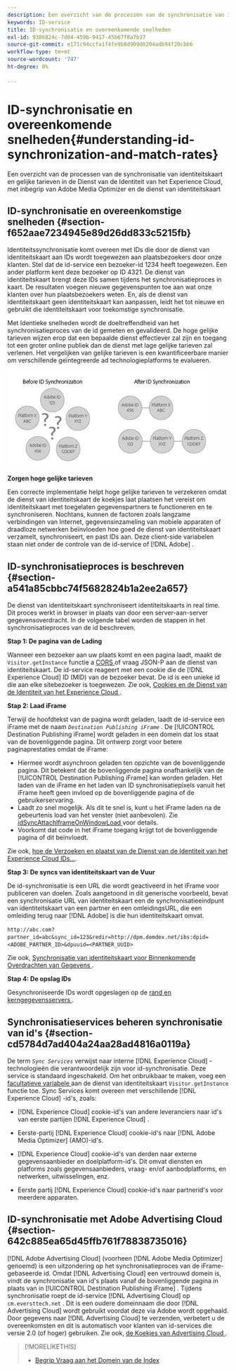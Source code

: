 ```yaml
---
description: Een overzicht van de processen van de synchronisatie van identiteitskaart en gelijke tarieven in de Dienst van de Identiteit van het Experience Cloud, met inbegrip van Adobe Media Optimizer en de dienst van identiteitskaart
keywords: ID-service
title: ID-synchronisatie en overeenkomende snelheden
exl-id: 9386824c-7d04-459b-9417-45b67f8a7b37
source-git-commit: e171c94ccfa1f4fe9b8d909d0204adb94f20cbb6
workflow-type: tm+mt
source-wordcount: '747'
ht-degree: 0%

---
```


# ID-synchronisatie en overeenkomende snelheden{#understanding-id-synchronization-and-match-rates}

Een overzicht van de processen van de synchronisatie van identiteitskaart en gelijke tarieven in de Dienst van de Identiteit van het Experience Cloud, met inbegrip van Adobe Media Optimizer en de dienst van identiteitskaart

## ID-synchronisatie en overeenkomstige snelheden {#section-f652aae7234945e89d26dd833c5215fb}

Identiteitssynchronisatie komt overeen met IDs die door de dienst van identiteitskaart aan IDs wordt toegewezen aan plaatsbezoekers door onze klanten. Stel dat de id-service een bezoeker-id 1234 heeft toegewezen. Een ander platform kent deze bezoeker op ID 4321. De dienst van identiteitskaart brengt deze IDs samen tijdens het synchronisatieproces in kaart. De resultaten voegen nieuwe gegevenspunten toe aan wat onze klanten over hun plaatsbezoekers weten. En, als de dienst van identiteitskaart geen identiteitskaart kan aanpassen, leidt het tot nieuwe en gebruikt die identiteitskaart voor toekomstige synchronisatie.

Met Identieke snelheden wordt de doeltreffendheid van het synchronisatieproces van de id gemeten en gevalideerd. De hoge gelijke tarieven wijzen erop dat een bepaalde dienst effectiever zal zijn en toegang tot een groter online publiek dan de dienst met lage gelijke tarieven zal verlenen. Het vergelijken van gelijke tarieven is een kwantificeerbare manier om verschillende geïntegreerde ad technologieplatforms te evalueren.

![](assets/idsync2.png)

**Zorgen hoge gelijke tarieven**

Een correcte implementatie helpt hoge gelijke tarieven te verzekeren omdat de dienst van identiteitskaart de koekjes laat plaatsen het vereist om identiteitskaart met toegelaten gegevenspartners te functioneren en te synchroniseren. Nochtans, kunnen de factoren zoals langzame verbindingen van Internet, gegevensinzameling van mobiele apparaten of draadloze netwerken beïnvloeden hoe goed de dienst van identiteitskaart verzamelt, synchroniseert, en past IDs aan. Deze client-side variabelen staan niet onder de controle van de id-service of [!DNL Adobe] .

## ID-synchronisatieproces is beschreven {#section-a541a85cbbc74f5682824b1a2ee2a657}

De dienst van identiteitskaart synchroniseert identiteitskaarts in real time. Dit proces werkt in browser in plaats van door een server-aan-server gegevensoverdracht. In de volgende tabel worden de stappen in het synchronisatieproces van de id beschreven.

**Stap 1: De pagina van de Lading**

Wanneer een bezoeker aan uw plaats komt en een pagina laadt, maakt de `Visitor.getInstance` functie a [ CORS ](../reference/cors.md#concept-6c280446990d46d88ba9da15d2dcc758) of vraag JSON-P aan de dienst van identiteitskaart. De id-service reageert met een cookie die de [!DNL Experience Cloud] ID (MID) van de bezoeker bevat. De id is een unieke id die aan elke sitebezoeker is toegewezen. Zie ook, [ Cookies en de Dienst van de Identiteit van het Experience Cloud ](../introduction/cookies.md).

**Stap 2: Laad iFrame**

Terwijl de hoofdtekst van de pagina wordt geladen, laadt de id-service een iFrame met de naam *`Destination Publishing iFrame`* . De [!UICONTROL Destination Publishing iFrame] wordt geladen in een domein dat los staat van de bovenliggende pagina. Dit ontwerp zorgt voor betere paginaprestaties omdat de iFrame:

* Hiermee wordt asynchroon geladen ten opzichte van de bovenliggende pagina. Dit betekent dat de bovenliggende pagina onafhankelijk van de [!UICONTROL Destination Publishing iFrame] kan worden geladen. Het laden van de iFrame en het laden van ID synchronisatiepixels vanuit het iFrame heeft geen invloed op de bovenliggende pagina of de gebruikerservaring.
* Laadt zo snel mogelijk. Als dit te snel is, kunt u het iFrame laden na de gebeurtenis load van het venster (niet aanbevolen). Zie [ idSyncAttachIframeOnWindowLoad ](../library/function-vars/idsyncattachiframeonwindowload.md#reference-b86b7112e0814a4c82c4e24c158508f4) voor details.
* Voorkomt dat code in het iFrame toegang krijgt tot de bovenliggende pagina of dit beïnvloedt.

Zie ook, [ hoe de Verzoeken en plaatst van de Dienst van de Identiteit van het Experience Cloud IDs...](../introduction/id-request.md#concept-2caacebb1d244402816760e9b8bcef6a).

**Stap 3: De syncs van identiteitskaart van de Vuur**

De id-synchronisatie is een URL die wordt geactiveerd in het iFrame voor publiceren van doelen. Zoals aangetoond in dit generische voorbeeld, bevat een synchronisatie URL van identiteitskaart een de synchronisatieeindpunt van identiteitskaart van een partner en een omleidingsURL, die een omleiding terug naar [!DNL Adobe] is die hun identiteitskaart omvat.

`http://abc.com?partner_id=abc&sync_id=123&redir=http://dpm.demdex.net/ibs:dpid=<ADOBE_PARTNER_ID>&dpuuid=<PARTNER_UUID>`

Zie ook, [ Synchronisatie van identiteitskaart voor Binnenkomende Overdrachten van Gegevens ](https://experienceleague.adobe.com/docs/audience-manager/user-guide/implementation-integration-guides/sending-audience-data/batch-data-transfer-process/id-sync-http.html?lang=en).

**Stap 4: De opslag IDs**

Gesynchroniseerde IDs wordt opgeslagen op de [ rand en kerngegevensservers ](https://experienceleague.adobe.com/docs/audience-manager/user-guide/reference/system-components/components-edge.html?lang=en).

## Synchronisatieservices beheren synchronisatie van id&#39;s {#section-cd5784d7ad404a24aa28ad4816a0119a}

De term *`Sync Services`* verwijst naar interne [!DNL Experience Cloud] -technologieën die verantwoordelijk zijn voor id-synchronisatie. Deze service is standaard ingeschakeld. Om het onbruikbaar te maken, voeg een [ facultatieve variabele ](../library/function-vars/disableidsync.md#reference-589d6b489ac64eddb5a7ff758945e414) aan de dienst van identiteitskaart `Visitor.getInstance` functie toe. Sync Services komt overeen met verschillende [!DNL Experience Cloud] -id&#39;s, zoals:

* [!DNL Experience Cloud] cookie-id&#39;s van andere leveranciers naar id&#39;s van eerste partijen [!DNL Experience Cloud] .

* Eerste-partij [!DNL Experience Cloud] cookie-id&#39;s naar [!DNL Adobe Media Optimizer] (AMO)-id&#39;s.

* [!DNL Experience Cloud] cookie-id&#39;s van derden naar externe gegevensaanbieder en doelplatform-id&#39;s. Dit omvat diensten en platforms zoals gegevensaanbieders, vraag- en/of aanbodplatforms, en netwerken, uitwisselingen, enz.
* Eerste partij [!DNL Experience Cloud] cookie-id&#39;s naar partnerid&#39;s voor meerdere apparaten.

## ID-synchronisatie met Adobe Advertising Cloud {#section-642c885ea65d45ffb761f78838735016}

[!DNL Adobe Advertising Cloud] (voorheen [!DNL Adobe Media Optimizer] genoemd) is een uitzondering op het synchronisatieproces van de iFrame-gebaseerde id. Omdat [!DNL Advertising Cloud] een vertrouwd domein is, vindt de synchronisatie van id&#39;s plaats vanaf de bovenliggende pagina in plaats van in [!UICONTROL Destination Publishing iFrame] . Tijdens synchronisatie roept de id-service [!DNL Advertising Cloud] op `cm.eversttech.net` . Dit is een oudere domeinnaam die door [!DNL Advertising Cloud] wordt gebruikt voordat deze via Adobe wordt opgehaald. Door gegevens naar [!DNL Advertising Cloud] te verzenden, verbetert u de overeenkomsten en dit is automatisch voor klanten van id-services die versie 2.0 (of hoger) gebruiken. Zie ook, [ de Koekjes van Advertising Cloud ](https://experienceleague.adobe.com/docs/core-services/interface/administration/ec-cookies/cookies-advertising-cloud.html?lang=en).

>[!MORELIKETHIS]
>
>* [ Begrip Vraag aan het Domein van de Index ](https://experienceleague.adobe.com/docs/audience-manager/user-guide/reference/demdex-calls.html?lang=en)
